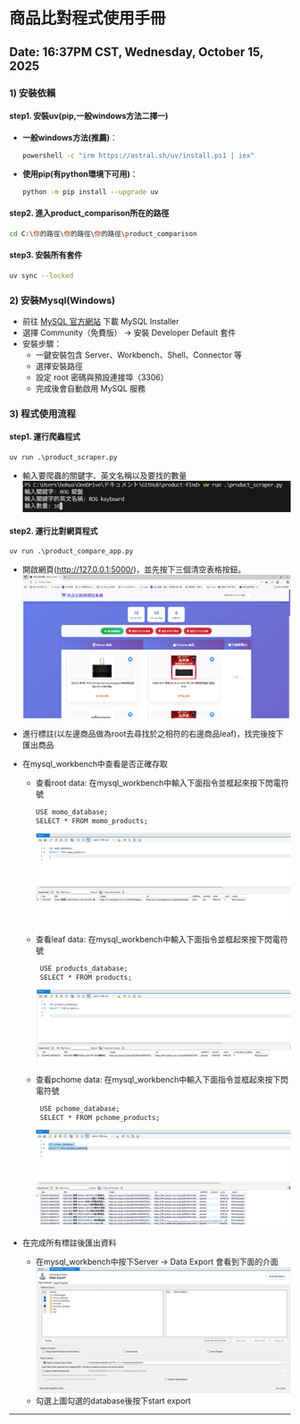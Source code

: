 
   # 商品比對程式使用手冊

## Date:  16:37PM CST, Wednesday, October 15, 2025
### 1) 安裝依賴
#### step1. 安裝uv(pip,一般windows方法二擇一)
- **一般windows方法(推薦)**：
   ```bash
   powershell -c "irm https://astral.sh/uv/install.ps1 | iex"

- **使用pip(有python環境下可用)**：
   ```bash
   python -m pip install --upgrade uv 
   ```
#### step2. 進入product_comparison所在的路徑
   ```bash
   cd C:\你的路徑\你的路徑\你的路徑\product_comparison
   ```
#### step3. 安裝所有套件
   ```bash
   uv sync --locked 
   ```
### 2) 安裝Mysql(Windows)
   
  - 前往 [MySQL 官方網站](https://dev.mysql.com/downloads/installer/) 下載 MySQL Installer
  - 選擇 Community（免費版） → 安裝 Developer Default 套件
  - 安裝步驟：
    - 一鍵安裝包含 Server、Workbench、Shell、Connector 等
    - 選擇安裝路徑
    - 設定 root 密碼與預設連接埠（3306）
    - 完成後會自動啟用 MySQL 服務
   
   
   
   
   
   
### 3) 程式使用流程
#### step1. 運行爬蟲程式
   ```Python
 uv run .\product_scraper.py  
   ```
   - 輸入要爬蟲的關鍵字、英文名稱以及要找的數量
   ![image](https://github.com/chuangleo/product_comparison/blob/main/image/Readme1.png)

#### step2. 運行比對網頁程式
   ```Python
 uv run .\product_compare_app.py
   ```
   
- 開啟網頁(http://127.0.0.1:5000/)，並先按下三個清空表格按鈕。
![image](https://github.com/chuangleo/product_comparison/blob/main/image/Readme2.png)
- 進行標註(以左邊商品做為root去尋找於之相符的右邊商品leaf)，找完後按下匯出商品
- 在mysql_workbench中查看是否正確存取
  - 查看root data: 在mysql_workbench中輸入下面指令並框起來按下閃電符號
    ```
    USE momo_database;
    SELECT * FROM momo_products;
     ```
    ![image](https://github.com/chuangleo/product_comparison/blob/main/image/Readme3.png)

   - 查看leaf data: 在mysql_workbench中輸入下面指令並框起來按下閃電符號
     ```
      USE products_database;
      SELECT * FROM products;
     ```
     ![image](https://github.com/chuangleo/product_comparison/blob/main/image/Readme4.png)

   - 查看pchome data: 在mysql_workbench中輸入下面指令並框起來按下閃電符號
     ```
      USE pchome_database;
      SELECT * FROM pchome_products;
     ```
     ![image](https://github.com/chuangleo/product_comparison/blob/main/image/Readme5.png)

- 在完成所有標註後匯出資料
  - 在mysql_workbench中按下Server -> Data Export 會看到下面的介面
 ![image](https://github.com/chuangleo/product_comparison/blob/main/image/Readme6.png)
  - 勾選上圖勾選的database後按下start export

****
